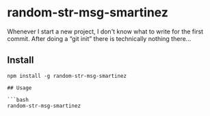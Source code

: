 # random-str-msg-smartinez

Whenever I start a new project, I don't know what to write for the first commit. After doing a “git init” there is technically nothing there...

## Install

```npm
npm install -g random-str-msg-smartinez

## Usage

```bash
random-str-msg-smartinez
```
